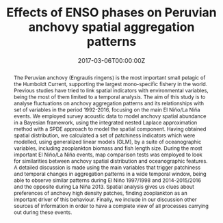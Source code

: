 ---
abstract: The Peruvian anchovy (Engraulis ringens) is the most important small pelagic of the 
  Humboldt Current, supporting the largest mono-specific fishery in the world. Previous studies 
  have tried to link spatial indicators with environmental variables, being the most of them limited 
  to a temporal analysis. The aim of this study is to analyse fluctuations on anchovy aggregation 
  patterns and its relationships with set of variables in the period 1992-2016, focusing on the main 
  El Niño/La Niña events. We employed survey acoustic data to model anchovy spatial abundance in a 
  Bayesian framework, using the integrated nested Laplace approximation method with a SPDE approach 
  to model the spatial component. Having obtained spatial distribution, we calculated a set of 
  patchiness indicators which were modelled, using generalized linear models (GLM), by a suite of 
  oceanographic variables, including zooplankton biomass and fish length size. During the most important 
  El Niño/La Niña events, map comparison tests was employed to look for similarities between anchovy 
  spatial distribution and oceanographic features. A detailed discussion is made using the main 
  variables that trigger patchiness and temporal changes in aggregation patterns in a wide temporal 
  window, being able to observe similar patterns during El Niño 1997/1998 and 2014-2015/2016 and 
  the opposite during La Niña 2013. Spatial analysis gives us clues about preferences of anchovy 
  high density patches, finding zooplankton as an important driver of this behaviour. Finally, we 
  include in our discussion other sources of information in order to have a complete view of all 
  processes carrying out during these events.
address:
  city: Victoria
  country: Canada
  postcode: "V8W3M7"
  region: BC
  street: 720 Douglas St
all_day: false
authors: [admin, Josymar Torrejon-Magallanes, Paola Galloso, Katia Arones, Dimitri Gutierrez]
date: "2017-03-06T00:00:00Z"
date_end: "2017-03-11T00:00:00Z"
event: International Symposium Drivers of dynamics of small pelagic fish resources
event_url: https://meetings.pices.int/meetings/international/2017/pelagic/scope
featured: false
image:
  focal_point: Right
location: Victoria BC
publishDate: "2017-03-06T00:00:00Z"
tags: []
title: Effects of ENSO phases on Peruvian anchovy spatial aggregation patterns
url_code: ""
url_pdf: ""
url_slides: "https://vigorous-swirles-888009.netlify.app/media/PICES_SmallPelagics.pdf"
url_video: ""
---